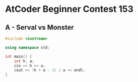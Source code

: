 # AtCoder Beginner Contest 153
## A - Serval vs Monster
```cpp
#include <iostream>

using namespace std;

int main() {
    int h, a;
    cin >> h >> a;
    cout << (h + a - 1) / a << endl;
}
```
